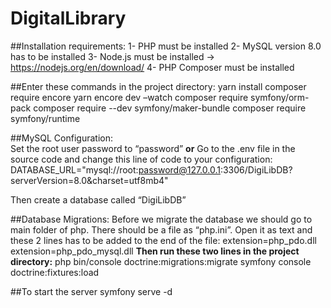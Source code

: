 # DigitalLibrary

##Installation requirements:
    1- PHP must be installed
    2- MySQL version 8.0 has to be installed
    3- Node.js must be installed -> https://nodejs.org/en/download/
    4- PHP Composer must be installed 
    
    
##Enter these commands in the project directory:
yarn install
composer require encore
yarn encore dev –watch
composer require symfony/orm-pack
composer require --dev symfony/maker-bundle
composer require symfony/runtime
    
##MySQL Configuration:    
Set the root user password to “password”
**or**
Go to the .env file in the source code and change this line of code to your configuration:
DATABASE_URL="mysql://root:password@127.0.0.1:3306/DigiLibDB?serverVersion=8.0&charset=utf8mb4"

Then create a database called “DigiLibDB”

##Database Migrations:
Before we migrate the database we should go to main folder of php. There should be a file as “php.ini”. Open it as text and these 2 lines has to be added to the end of the file:
extension=php_pdo.dll
extension=php_pdo_mysql.dll
**Then run these two lines in the project directory:**
php bin/console doctrine:migrations:migrate	
symfony console doctrine:fixtures:load

##To start the server
symfony serve -d
